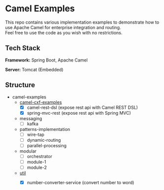 
# Camel Examples

This repo contains various implementation examples to demonstrate how to use Apache Camel 
for enterprise integration and routing.<br>
Feel free to use the code as you wish with no restrictions.

## Tech Stack

**Framework:** Spring Boot, Apache Camel

**Server:** Tomcat (Embedded)
## Structure

- camel-examples
    - [camel-cxf-examples](camel-cxf-examples/README.md)
      - [x] camel-rest-dsl (expose rest api with Camel REST DSL) 
      - [x] spring-mvc-rest (expose rest api with Spring MVC)
    - messaging
      - [ ] kafka
    - patterns-implementation
      - [ ] wire-tap
      - [ ] dynamic-routing
      - [ ] parallel-processing
    - modular
      - [ ] orchestrator
      - [ ] module-1
      - [ ] module-2
    - [util](util/README.md)
      - [x] number-converter-service (convert number to word)


